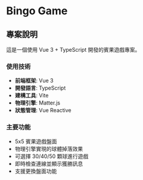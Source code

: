 # Bingo Game

## 專案說明

這是一個使用 Vue 3 + TypeScript 開發的賓果遊戲專案。

### 使用技術

- **前端框架**: Vue 3
- **開發語言**: TypeScript
- **建構工具**: Vite
- **物理引擎**: Matter.js
- **狀態管理**: Vue Reactive

### 主要功能

- 5x5 賓果遊戲盤面
- 物理引擎實現的球體掉落效果
- 可選擇 30/40/50 顆球進行遊戲
- 即時檢查連線並顯示獲勝訊息
- 支援更換盤面功能

